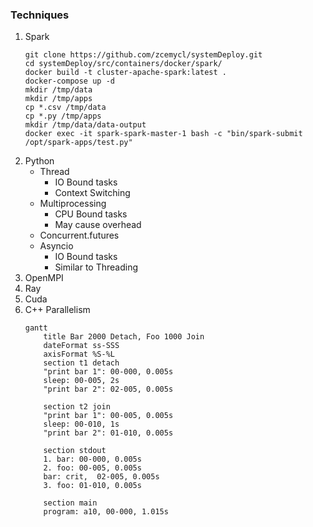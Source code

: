 ### Techniques
1. Spark
    ```
    git clone https://github.com/zcemycl/systemDeploy.git
    cd systemDeploy/src/containers/docker/spark/
    docker build -t cluster-apache-spark:latest .
    docker-compose up -d
    mkdir /tmp/data
    mkdir /tmp/apps
    cp *.csv /tmp/data
    cp *.py /tmp/apps
    mkdir /tmp/data/data-output
    docker exec -it spark-spark-master-1 bash -c "bin/spark-submit /opt/spark-apps/test.py"
    ```
2. Python
    - Thread
        - IO Bound tasks
        - Context Switching
    - Multiprocessing
        - CPU Bound tasks
        - May cause overhead
    - Concurrent.futures
    - Asyncio
        - IO Bound tasks
        - Similar to Threading
2. OpenMPI
3. Ray
4. Cuda
5. C++ Parallelism
    ```mermaid
    gantt 
        title Bar 2000 Detach, Foo 1000 Join
        dateFormat ss-SSS
        axisFormat %S-%L
        section t1 detach
        "print bar 1": 00-000, 0.005s
        sleep: 00-005, 2s
        "print bar 2": 02-005, 0.005s

        section t2 join
        "print bar 1": 00-005, 0.005s
        sleep: 00-010, 1s
        "print bar 2": 01-010, 0.005s

        section stdout
        1. bar: 00-000, 0.005s
        2. foo: 00-005, 0.005s
        bar: crit,  02-005, 0.005s
        3. foo: 01-010, 0.005s

        section main
        program: a10, 00-000, 1.015s
    ```
